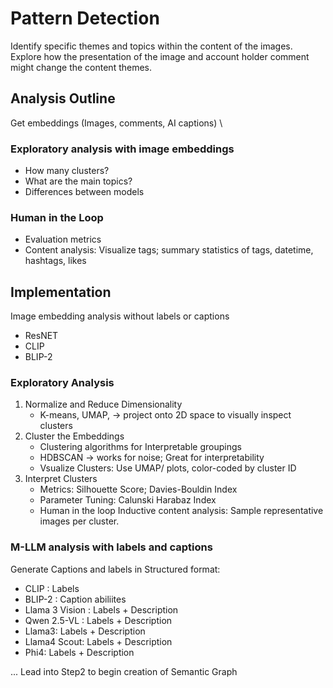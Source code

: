 # Pattern Detection
Identify specific themes and topics within the content of the images. Explore how the presentation of the image and account holder comment might change the content themes.

## Analysis Outline

Get embeddings (Images, comments, AI captions) \\

### Exploratory analysis with image embeddings
- How many clusters? 
- What are the main topics?
- Differences between models


### Human in the Loop
- Evaluation metrics
- Content analysis: Visualize tags; summary statistics of tags, datetime, hashtags, likes


## Implementation
Image embedding analysis without labels or captions
- ResNET
- CLIP
- BLIP-2

### Exploratory Analysis
1) Normalize and Reduce Dimensionality
    - K-means, UMAP, -> project onto 2D space to visually inspect clusters
2) Cluster the Embeddings
    - Clustering algorithms for Interpretable groupings
    - HDBSCAN → works for noise; Great for interpretability
    - Vsualize Clusters: Use UMAP/ plots, color-coded by cluster ID
3) Interpret Clusters
    - Metrics: Silhouette Score; Davies-Bouldin Index
    - Parameter Tuning: Calunski Harabaz Index
    - Human in the loop Inductive content analysis: Sample representative images per cluster.


### M-LLM analysis with labels and captions
Generate Captions and labels in Structured format:
-  CLIP : Labels
-  BLIP-2 : Caption abiliites
-  Llama 3 Vision : Labels + Description
-  Qwen 2.5-VL : Labels + Description
-  Llama3: Labels + Description
-  Llama4 Scout: Labels + Description
-  Phi4: Labels + Description


... Lead into Step2 to begin creation of Semantic Graph
